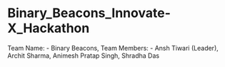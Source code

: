 # Binary_Beacons_Innovate-X_Hackathon
Team Name: - Binary Beacons, Team Members: - Ansh Tiwari (Leader), Archit Sharma, Animesh Pratap Singh, Shradha Das
